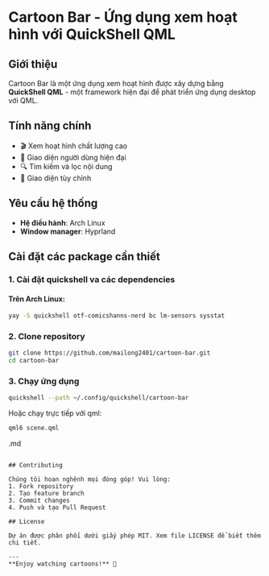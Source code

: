 # Cartoon Bar - Ứng dụng xem hoạt hình với QuickShell QML

## Giới thiệu

Cartoon Bar là một ứng dụng xem hoạt hình được xây dựng bằng **QuickShell QML** - một framework hiện đại để phát triển ứng dụng desktop với QML.

## Tính năng chính

- 🎬 Xem hoạt hình chất lượng cao
- 📱 Giao diện người dùng hiện đại
- 🔍 Tìm kiếm và lọc nội dung
- 🎨 Giao diện tùy chỉnh

## Yêu cầu hệ thống

- **Hệ điều hành**: Arch Linux
- **Window manager**: Hyprland


## Cài đặt các package cần thiết

### 1. Cài đặt quickshell va các dependencies

#### Trên Arch Linux:
```bash
yay -S quickshell otf-comicshanns-nerd bc lm-sensors sysstat
```



### 2. Clone repository
```bash
git clone https://github.com/mailong2401/cartoon-bar.git
cd cartoon-bar
```


### 3. Chạy ứng dụng
```bash
quickshell --path ~/.config/quickshell/cartoon-bar

```

Hoặc chạy trực tiếp với qml:
```bash
qml6 scene.qml
```
.md
```

## Contributing

Chúng tôi hoan nghênh mọi đóng góp! Vui lòng:
1. Fork repository
2. Tạo feature branch
3. Commit changes
4. Push và tạo Pull Request

## License

Dự án được phân phối dưới giấy phép MIT. Xem file LICENSE để biết thêm chi tiết.

---
**Enjoy watching cartoons!** 🎉
